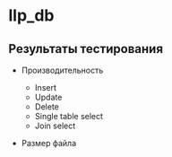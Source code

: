 # llp_db

## Результаты тестирования

- Производительность
  - Insert
  - Update
  - Delete
  - Single table select
  - Join select

- Размер файла
